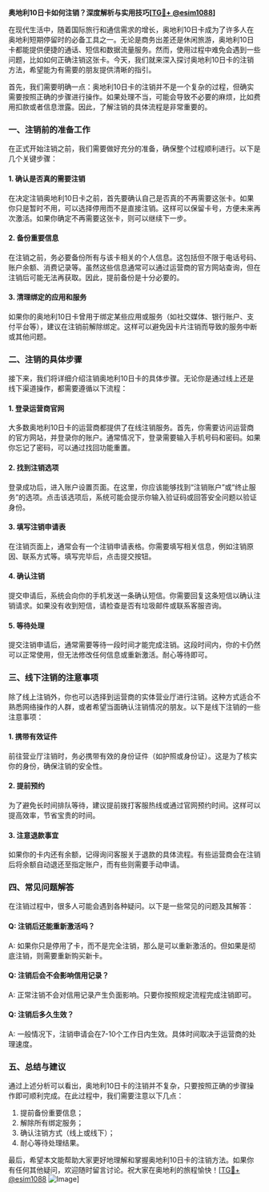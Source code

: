 **奥地利10日卡如何注销？深度解析与实用技巧[[TG💪+ @esim1088](https://t.me/s/esim1088)]**

在现代生活中，随着国际旅行和通信需求的增长，奥地利10日卡成为了许多人在奥地利短期停留时的必备工具之一。无论是商务出差还是休闲旅游，奥地利10日卡都能提供便捷的通话、短信和数据流量服务。然而，使用过程中难免会遇到一些问题，比如如何正确注销这张卡。今天，我们就来深入探讨奥地利10日卡的注销方法，希望能为有需要的朋友提供清晰的指引。

首先，我们需要明确一点：奥地利10日卡的注销并不是一个复杂的过程，但确实需要按照正确的步骤进行操作。如果处理不当，可能会导致不必要的麻烦，比如费用扣款或者信息泄露。因此，了解注销的具体流程是非常重要的。

### **一、注销前的准备工作**

在正式开始注销之前，我们需要做好充分的准备，确保整个过程顺利进行。以下是几个关键步骤：

#### **1. 确认是否真的需要注销**
在决定注销奥地利10日卡之前，首先要确认自己是否真的不再需要这张卡。如果你只是暂时不用，可以选择停用而不是直接注销。这样可以保留卡号，方便未来再次激活。如果你确定不再需要这张卡，则可以继续下一步。

#### **2. 备份重要信息**
在注销之前，务必要备份所有与该卡相关的个人信息。这包括但不限于电话号码、账户余额、消费记录等。虽然这些信息通常可以通过运营商的官方网站查询，但在注销后可能无法再获取。因此，提前备份是十分必要的。

#### **3. 清理绑定的应用和服务**
如果你的奥地利10日卡曾用于绑定某些应用或服务（如社交媒体、银行账户、支付平台等），建议在注销前解除绑定。这样可以避免因卡片注销而导致的服务中断或其他问题。

### **二、注销的具体步骤**

接下来，我们将详细介绍注销奥地利10日卡的具体步骤。无论你是通过线上还是线下渠道操作，都需要遵循以下流程：

#### **1. 登录运营商官网**
大多数奥地利10日卡的运营商都提供了在线注销服务。首先，你需要访问运营商的官方网站，并登录你的账户。通常情况下，登录需要输入手机号码和密码。如果你忘记了密码，可以通过找回功能重置。

#### **2. 找到注销选项**
登录成功后，进入账户设置页面。在这里，你应该能够找到“注销账户”或“终止服务”的选项。点击该选项后，系统可能会提示你输入验证码或回答安全问题以验证身份。

#### **3. 填写注销申请表**
在注销页面上，通常会有一个注销申请表格。你需要填写相关信息，例如注销原因、联系方式等。填写完毕后，点击提交按钮。

#### **4. 确认注销**
提交申请后，系统会向你的手机发送一条确认短信。你需要回复这条短信以确认注销请求。如果没有收到短信，请检查是否有垃圾邮件或联系客服咨询。

#### **5. 等待处理**
提交注销申请后，通常需要等待一段时间才能完成注销。这段时间内，你的卡仍然可以正常使用，但无法修改任何信息或重新激活。耐心等待即可。

### **三、线下注销的注意事项**

除了线上注销外，你也可以选择到运营商的实体营业厅进行注销。这种方式适合不熟悉网络操作的人群，或者希望当面确认注销情况的朋友。以下是线下注销的一些注意事项：

#### **1. 携带有效证件**
前往营业厅注销时，务必携带有效的身份证件（如护照或身份证）。这是为了核实你的身份，确保注销的安全性。

#### **2. 提前预约**
为了避免长时间排队等待，建议提前拨打客服热线或通过官网预约时间。这样可以提高效率，节省宝贵的时间。

#### **3. 注意退款事宜**
如果你的卡内还有余额，记得询问客服关于退款的具体流程。有些运营商会在注销后将余额自动退还至指定账户，而有些则需要手动申请。

### **四、常见问题解答**

在注销过程中，很多人可能会遇到各种疑问。以下是一些常见的问题及其解答：

#### **Q: 注销后还能重新激活吗？**
A: 如果你只是停用了卡，而不是完全注销，那么是可以重新激活的。但如果是彻底注销，则需要重新购买新卡。

#### **Q: 注销后会不会影响信用记录？**
A: 正常注销不会对信用记录产生负面影响。只要你按照规定流程完成注销即可。

#### **Q: 注销后多久生效？**
A: 一般情况下，注销申请会在7-10个工作日内生效。具体时间取决于运营商的处理速度。

### **五、总结与建议**

通过上述分析可以看出，奥地利10日卡的注销并不复杂，只要按照正确的步骤操作即可顺利完成。在此过程中，我们需要注意以下几点：

1. 提前备份重要信息；
2. 解除所有绑定服务；
3. 确认注销方式（线上或线下）；
4. 耐心等待处理结果。

最后，希望本文能帮助大家更好地理解和掌握奥地利10日卡的注销方法。如果你有任何其他疑问，欢迎随时留言讨论。祝大家在奥地利的旅程愉快！[[TG💪+ @esim1088](https://t.me/s/esim1088) ![Image](https://i.postimg.cc/4NQfJmqS/Snipaste-2025-05-13-00-14-12.png)]